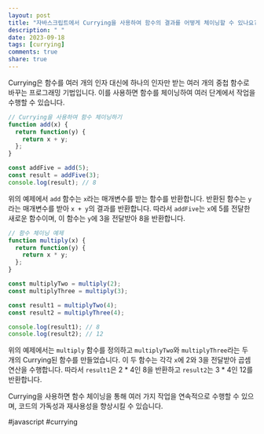 ```yaml
---
layout: post
title: "자바스크립트에서 Currying을 사용하여 함수의 결과를 어떻게 체이닝할 수 있나요?"
description: " "
date: 2023-09-18
tags: [currying]
comments: true
share: true
---
```


Currying은 함수를 여러 개의 인자 대신에 하나의 인자만 받는 여러 개의 중첩 함수로 바꾸는 프로그래밍 기법입니다. 이를 사용하면 함수를 체이닝하여 여러 단계에서 작업을 수행할 수 있습니다.

```javascript
// Currying을 사용하여 함수 체이닝하기
function add(x) {
  return function(y) {
    return x + y;
  };
}

const addFive = add(5);
const result = addFive(3);
console.log(result); // 8
```

위의 예제에서 `add` 함수는 `x`라는 매개변수를 받는 함수를 반환합니다. 반환된 함수는 `y`라는 매개변수를 받아 `x + y`의 결과를 반환합니다. 따라서 `addFive`는 `x`에 5를 전달한 새로운 함수이며, 이 함수는 `y`에 3을 전달받아 8을 반환합니다.

```javascript
// 함수 체이닝 예제
function multiply(x) {
  return function(y) {
    return x * y;
  };
}

const multiplyTwo = multiply(2);
const multiplyThree = multiply(3);

const result1 = multiplyTwo(4);
const result2 = multiplyThree(4);

console.log(result1); // 8
console.log(result2); // 12
```

위의 예제에서는 `multiply` 함수를 정의하고 `multiplyTwo`와 `multiplyThree`라는 두 개의 Currying된 함수를 만들었습니다. 이 두 함수는 각각 `x`에 2와 3을 전달받아 곱셈 연산을 수행합니다. 따라서 `result1`은 2 * 4인 8을 반환하고 `result2`는 3 * 4인 12를 반환합니다.

Currying을 사용하면 함수 체이닝을 통해 여러 가지 작업을 연속적으로 수행할 수 있으며, 코드의 가독성과 재사용성을 향상시킬 수 있습니다.

#javascript #currying